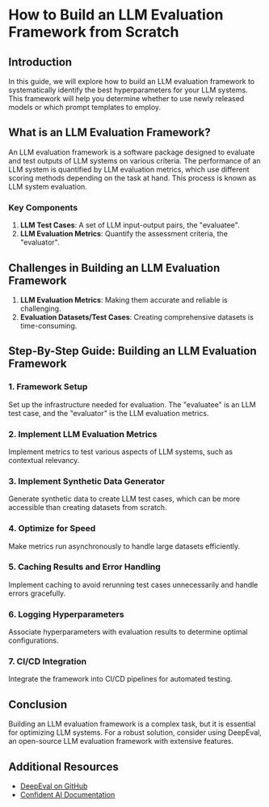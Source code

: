 # How to Build an LLM Evaluation Framework from Scratch

## Introduction

In this guide, we will explore how to build an LLM evaluation framework to systematically identify the best hyperparameters for your LLM systems. This framework will help you determine whether to use newly released models or which prompt templates to employ.

## What is an LLM Evaluation Framework?

An LLM evaluation framework is a software package designed to evaluate and test outputs of LLM systems on various criteria. The performance of an LLM system is quantified by LLM evaluation metrics, which use different scoring methods depending on the task at hand. This process is known as LLM system evaluation.

### Key Components

1. **LLM Test Cases**: A set of LLM input-output pairs, the "evaluatee".
2. **LLM Evaluation Metrics**: Quantify the assessment criteria, the "evaluator".

## Challenges in Building an LLM Evaluation Framework

1. **LLM Evaluation Metrics**: Making them accurate and reliable is challenging.
2. **Evaluation Datasets/Test Cases**: Creating comprehensive datasets is time-consuming.

## Step-By-Step Guide: Building an LLM Evaluation Framework

### 1. Framework Setup

Set up the infrastructure needed for evaluation. The "evaluatee" is an LLM test case, and the "evaluator" is the LLM evaluation metrics.

### 2. Implement LLM Evaluation Metrics

Implement metrics to test various aspects of LLM systems, such as contextual relevancy.

### 3. Implement Synthetic Data Generator

Generate synthetic data to create LLM test cases, which can be more accessible than creating datasets from scratch.

### 4. Optimize for Speed

Make metrics run asynchronously to handle large datasets efficiently.

### 5. Caching Results and Error Handling

Implement caching to avoid rerunning test cases unnecessarily and handle errors gracefully.

### 6. Logging Hyperparameters

Associate hyperparameters with evaluation results to determine optimal configurations.

### 7. CI/CD Integration

Integrate the framework into CI/CD pipelines for automated testing.

## Conclusion

Building an LLM evaluation framework is a complex task, but it is essential for optimizing LLM systems. For a robust solution, consider using DeepEval, an open-source LLM evaluation framework with extensive features.

## Additional Resources

- [DeepEval on GitHub](https://github.com/confident-ai/deepeval)
- [Confident AI Documentation](https://docs.confident-ai.com/docs/getting-started)
